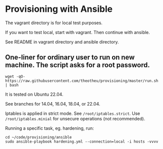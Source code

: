 
# Provisioning with Ansible

The vagrant directory is for local test purposes.

If you want to test local, start with vagrant. Then continue with ansible.

See README in vagrant directory and ansible directory.

## One-liner for ordinary user to run on new machine. The script asks for a root password. 


`wget -qO- https://raw.githubusercontent.com/theotheu/provisioning/master/run.sh | bash`


It is tested on Ubuntu 22.04. 

See branches for 14.04, 16.04, 18.04, or 22.04.

Iptables is applied in strict mode. See `/root/iptables.strict`. Use `/root/iptables.minial` for unsecure operations (not recommended).

Running a specific task, eg. hardening, run:
```
cd ~/code/provisioning/ansible
sudo ansible-playbook hardening.yml --connection=local -i hosts -vvvv
```
